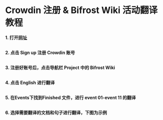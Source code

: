 # Crowdin 注册 & Bifrost Wiki 活动翻译教程

**1. 打开[网址](https://wiki-translate.bifrost.finance/)**


<img :src="$withBase('/zh/crowdin-register-tutorials/crowdin-register-01.png')" alt="" width="60%" />

**2. 点击 Sign up 注册 Crowdin 账号**


<img :src="$withBase('/zh/crowdin-register-tutorials/crowdin-register-02.png')" alt="" width="60%" />

**3. 注册好账号后，点击导航栏 Project 中的 Bifrost Wiki**


<img :src="$withBase('/zh/crowdin-register-tutorials/crowdin-register-03.png')" alt="" width="60%" />

**4. 点击 English 进行翻译**


<img :src="$withBase('/zh/crowdin-register-tutorials/crowdin-register-04.png')" alt="" width="60%" />

**5. 在Events下找到Finished 文件，进行 event 01-event 11 的翻译**


<img :src="$withBase('/zh/crowdin-register-tutorials/crowdin-register-05.png')" alt="" width="60%" />

**6. 选择需要翻译的文档和句子进行翻译，下图为示例**


<img :src="$withBase('/zh/crowdin-register-tutorials/crowdin-register-06.png')" alt="" width="60%" />